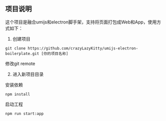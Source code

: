 ## 项目说明

这个项目是融合umijs和electron脚手架，支持将页面打包成Web和App，使用方式如下：

1. 创建项目

```
git clone https://github.com/crazyLazyKitty/umijs-electron-boilerplate.git [你的项目名称]
```

修改git remote 

2. 进入新项目目录

安装依赖

```
npm install
```

启动工程

```
npm run start:app
```

